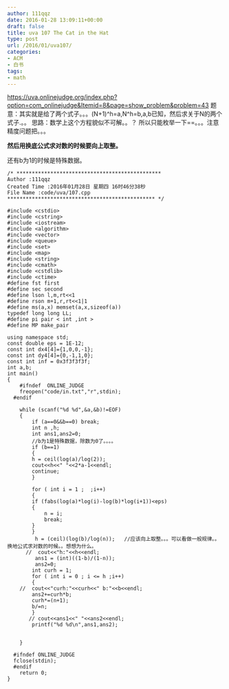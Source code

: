 ```yaml
---
author: 111qqz
date: 2016-01-28 13:09:11+00:00
draft: false
title: uva 107 The Cat in the Hat
type: post
url: /2016/01/uva107/
categories:
- ACM
- 白书
tags:
- math
---
```


https://uva.onlinejudge.org/index.php?option=com_onlinejudge&Itemid=8&page=show_problem&problem=43
题意：其实就是给了两个式子。。。(N+1)^h=a,N^h=b,a,b已知，然后求关于N的两个式子.。。
思路：数学上这个方程貌似不可解。。？ 所以只能枚举一下==。。。注意精度问题把。。。

**然后用换底公式求对数的时候要向上取整。**

还有b为1的时候是特殊数据。







    
    /* ***********************************************
    Author :111qqz
    Created Time :2016年01月28日 星期四 16时46分38秒
    File Name :code/uva/107.cpp
    ************************************************ */
    
    #include <cstdio>
    #include <cstring>
    #include <iostream>
    #include <algorithm>
    #include <vector>
    #include <queue>
    #include <set>
    #include <map>
    #include <string>
    #include <cmath>
    #include <cstdlib>
    #include <ctime>
    #define fst first
    #define sec second
    #define lson l,m,rt<<1
    #define rson m+1,r,rt<<1|1
    #define ms(a,x) memset(a,x,sizeof(a))
    typedef long long LL;
    #define pi pair < int ,int >
    #define MP make_pair
    
    using namespace std;
    const double eps = 1E-12;
    const int dx4[4]={1,0,0,-1};
    const int dy4[4]={0,-1,1,0};
    const int inf = 0x3f3f3f3f;
    int a,b;
    int main()
    {
    	#ifndef  ONLINE_JUDGE 
    	freopen("code/in.txt","r",stdin);
      #endif
    
    	while (scanf("%d %d",&a,&b)!=EOF)
    	{
    	    if (a==0&&b==0) break;
    	    int n ,h;
    	    int ans1,ans2=0;
    	    //b为1是特殊数据，除数为0了。。。。
    	    if (b==1)
    	    {
    		h = ceil(log(a)/log(2));
    		cout<<h<<" "<<2*a-1<<endl;
    		continue;
    	    }
    	    
    	    for ( int i = 1 ;  ;i++)
    	    {
    		if (fabs(log(a)*log(i)-log(b)*log(i+1))<eps)
    		{
    		    n = i;
    		    break;
    		}
    	    }
    	     h = (ceil)(log(b)/log(n));   //应该向上取整。。。可以看做一般规律。。换地公式求对数的时候。。想想为什么。
    	  //  cout<<"h:"<<h<<endl;
    	     ans1 = (int)((1-b)/(1-n));
    	     ans2=0;
    	    int curh = 1;
    	    for ( int i = 0 ; i <= h ;i++)
    	    {
    	//	cout<<"curh:"<<curh<<" b:"<<b<<endl;
    		ans2+=curh*b;
    		curh*=(n+1);
    		b/=n;
    	    }
    	   // cout<<ans1<<" "<<ans2<<endl;
    	    printf("%d %d\n",ans1,ans2);
    
    	    
    	}
    
      #ifndef ONLINE_JUDGE  
      fclose(stdin);
      #endif
        return 0;
    }
    



